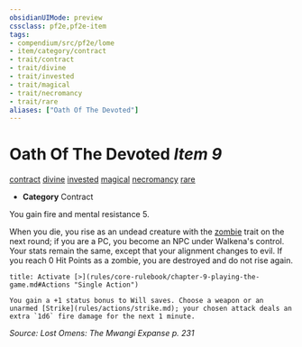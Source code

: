 ```yaml
---
obsidianUIMode: preview
cssclass: pf2e,pf2e-item
tags:
- compendium/src/pf2e/lome
- item/category/contract
- trait/contract
- trait/divine
- trait/invested
- trait/magical
- trait/necromancy
- trait/rare
aliases: ["Oath Of The Devoted"]
---
```

# Oath Of The Devoted *Item 9*  
[contract](rules/traits/contract-lol.md "Contract Item Trait")  [divine](rules/traits/divine.md "Divine Tradition Trait")  [invested](rules/traits/invested.md "Invested Item Trait")  [magical](rules/traits/magical.md "Magical Item Trait")  [necromancy](rules/traits/necromancy.md "Necromancy School Trait")  [rare](rules/traits/rare.md "Rare Rarity Trait")  

- **Category** Contract

You gain fire and mental resistance 5.

When you die, you rise as an undead creature with the [zombie](rules/traits/zombie-b1.md "Zombie Creature Trait") trait on the next round; if you are a PC, you become an NPC under Walkena's control. Your stats remain the same, except that your alignment changes to evil. If you reach 0 Hit Points as a zombie, you are destroyed and do not rise again.

```ad-embed-ability
title: Activate [>](rules/core-rulebook/chapter-9-playing-the-game.md#Actions "Single Action")

You gain a +1 status bonus to Will saves. Choose a weapon or an unarmed [Strike](rules/actions/strike.md); your chosen attack deals an extra `1d6` fire damage for the next 1 minute.
```

*Source: Lost Omens: The Mwangi Expanse p. 231*